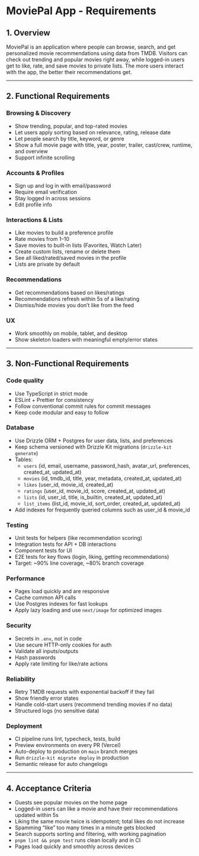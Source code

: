 # MoviePal App - Requirements

## 1. Overview

MoviePal is an application where people can browse, search, and get personalized movie recommendations using data from TMDB. 
Visitors can check out trending and popular movies right away, while logged-in users get to like, rate, and save movies to private lists. 
The more users interact with the app, the better their recommendations get.

---

## 2. Functional Requirements

### Browsing & Discovery
- Show trending, popular, and top-rated movies
- Let users apply sorting based on relevance, rating, release date
- Let people search by title, keyword, or genre
- Show a full movie page with title, year, poster, trailer, cast/crew, runtime, and overview
- Support infinite scrolling

### Accounts & Profiles
- Sign up and log in with email/password
- Require email verification
- Stay logged in across sessions
- Edit profile info

### Interactions & Lists
- Like movies to build a preference profile
- Rate movies from 1–10
- Save movies to built-in lists (Favorites, Watch Later)
- Create custom lists, rename or delete them
- See all liked/rated/saved movies in the profile
- Lists are private by default

### Recommendations
- Get recommendations based on likes/ratings
- Recommendations refresh within 5s of a like/rating
- Dismiss/hide movies you don’t like from the feed

### UX
- Work smoothly on mobile, tablet, and desktop
- Show skeleton loaders with meaningful empty/error states

---

## 3. Non-Functional Requirements

### Code quality
- Use TypeScript in strict mode
- ESLint + Prettier for consistency
- Follow conventional commit rules for commit messages
- Keep code modular and easy to follow

### Database
- Use Drizzle ORM + Postgres for user data, lists, and preferences
- Keep schema versioned with Drizzle Kit migrations (`drizzle-kit generate`)
- Tables:
  - `users` (id, email, username, password_hash, avatar_url, preferences, created_at, updated_at)
  - `movies` (id, tmdb_id, title, year, metadata, created_at, updated_at)
  - `likes` (user_id, movie_id, created_at)
  - `ratings` (user_id, movie_id, score, created_at, updated_at)
  - `lists` (id, user_id, title, is_builtin, created_at, updated_at)
  - `list_items` (list_id, movie_id, sort_order, created_at, updated_at)
- Add indexes for frequently queried columns such as user_id & movie_id

### Testing
- Unit tests for helpers (like recommendation scoring)
- Integration tests for API + DB interactions
- Component tests for UI
- E2E tests for key flows (login, liking, getting recommendations)
- Target: ~90% line coverage, ~80% branch coverage

### Performance
- Pages load quickly and are responsive
- Cache common API calls
- Use Postgres indexes for fast lookups
- Apply lazy loading and use `next/image` for optimized images

### Security
- Secrets in `.env`, not in code
- Use secure HTTP-only cookies for auth
- Validate all inputs/outputs
- Hash passwords
- Apply rate limiting for like/rate actions

### Reliability
- Retry TMDB requests with exponential backoff if they fail
- Show friendly error states
- Handle cold-start users (recommend trending movies if no data)
- Structured logs (no sensitive data)

### Deployment
- CI pipeline runs lint, typecheck, tests, build
- Preview environments on every PR (Vercel)
- Auto-deploy to production on `main` branch merges
- Run `drizzle-kit migrate deploy` in production
- Semantic release for auto changelogs

---

## 4. Acceptance Criteria

- Guests see popular movies on the home page
- Logged-in users can like a movie and have their recommendations updated within 5s
- Liking the same movie twice is idempotent; total likes do not increase
- Spamming “like” too many times in a minute gets blocked
- Search supports sorting and filtering, with working pagination
- `pnpm lint && pnpm test` runs clean locally and in CI
- Pages load quickly and smoothly across devices
